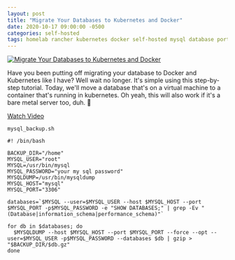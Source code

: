 ```yaml
---
layout: post
title: "Migrate Your Databases to Kubernetes and Docker"
date: 2020-10-17 09:00:00 -0500
categories: self-hosted
tags: homelab rancher kubernetes docker self-hosted mysql database portainer
---
```


[![Migrate Your Databases to Kubernetes and Docker](https://img.youtube.com/vi/jZvnkf_HgcY/0.jpg)](https://www.youtube.com/watch?v=jZvnkf_HgcY "Migrate Your Databases to Kubernetes and Docker")

Have you been putting off migrating your database to Docker and Kubernetes like I have?  Well wait no longer.  It's simple using this step-by-step tutorial.  Today, we'll move a database that's on a virtual machine to a container that's running in kubernetes.  Oh yeah, this will also work if it's a bare metal server too, duh.  🙂

[Watch Video](https://www.youtube.com/watch?v=jZvnkf_HgcY)

`mysql_backup.sh`

```shell
#! /bin/bash

BACKUP_DIR="/home"
MYSQL_USER="root"
MYSQL=/usr/bin/mysql
MYSQL_PASSWORD="your my sql password"
MYSQLDUMP=/usr/bin/mysqldump
MYSQL_HOST="mysql"
MYSQL_PORT="3306"

databases=`$MYSQL --user=$MYSQL_USER --host $MYSQL_HOST --port $MYSQL_PORT -p$MYSQL_PASSWORD -e "SHOW DATABASES;" | grep -Ev "(Database|information_schema|performance_schema)"`

for db in $databases; do
  $MYSQLDUMP --host $MYSQL_HOST --port $MYSQL_PORT --force --opt --user=$MYSQL_USER -p$MYSQL_PASSWORD --databases $db | gzip > "$BACKUP_DIR/$db.gz"
done
```